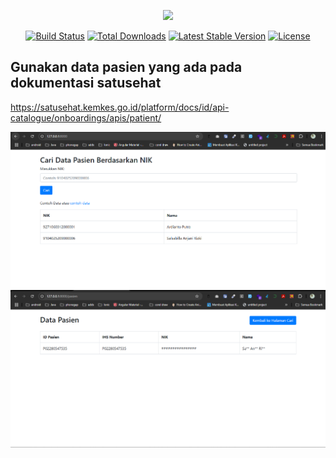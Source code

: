 <p align="center"><a href="https://laravel.com" target="_blank"><img src="https://raw.githubusercontent.com/laravel/art/master/logo-lockup/5%20SVG/2%20CMYK/1%20Full%20Color/laravel-logolockup-cmyk-red.svg" width="400"></a></p>

<p align="center">
<a href="https://travis-ci.org/laravel/framework"><img src="https://travis-ci.org/laravel/framework.svg" alt="Build Status"></a>
<a href="https://packagist.org/packages/laravel/framework"><img src="https://img.shields.io/packagist/dt/laravel/framework" alt="Total Downloads"></a>
<a href="https://packagist.org/packages/laravel/framework"><img src="https://img.shields.io/packagist/v/laravel/framework" alt="Latest Stable Version"></a>
<a href="https://packagist.org/packages/laravel/framework"><img src="https://img.shields.io/packagist/l/laravel/framework" alt="License"></a>
</p>

## Gunakan data pasien yang ada pada dokumentasi satusehat
<a href="https://satusehat.kemkes.go.id/platform/docs/id/api-catalogue/onboardings/apis/patient/">https://satusehat.kemkes.go.id/platform/docs/id/api-catalogue/onboardings/apis/patient/</a>

<p align="center">
<img src="https://github.com/muzanni/satusehatAPI/blob/main/Form%20Pencarian.png" alt="Form Pencarian">
<img src="https://github.com/muzanni/satusehatAPI/blob/main/Hasil%20Pencarian.png" alt="Hasil Pencarian NIK">
</p>
